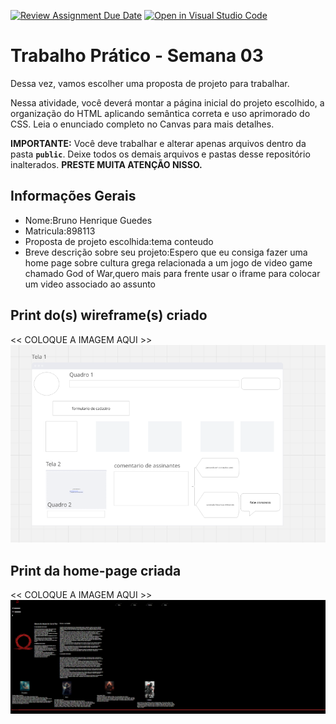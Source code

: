 [![Review Assignment Due Date](https://classroom.github.com/assets/deadline-readme-button-22041afd0340ce965d47ae6ef1cefeee28c7c493a6346c4f15d667ab976d596c.svg)](https://classroom.github.com/a/vecUq_Cz)
[![Open in Visual Studio Code](https://classroom.github.com/assets/open-in-vscode-2e0aaae1b6195c2367325f4f02e2d04e9abb55f0b24a779b69b11b9e10269abc.svg)](https://classroom.github.com/online_ide?assignment_repo_id=20225756&assignment_repo_type=AssignmentRepo)
# Trabalho Prático - Semana 03

Dessa vez, vamos escolher uma proposta de projeto para trabalhar.

Nessa atividade, você deverá montar a página inicial do projeto escolhido, a organização do HTML aplicando semântica correta e uso aprimorado do CSS. Leia o enunciado completo no Canvas para mais detalhes.

**IMPORTANTE:** Você deve trabalhar e alterar apenas arquivos dentro da pasta **`public`**. Deixe todos os demais arquivos e pastas desse repositório inalterados. **PRESTE MUITA ATENÇÃO NISSO.**

## Informações Gerais

- Nome:Bruno Henrique Guedes
- Matricula:898113
- Proposta de projeto escolhida:tema conteudo
- Breve descrição sobre seu projeto:Espero que eu consiga fazer uma home page sobre cultura grega relacionada a um jogo de video game chamado God of War,quero mais para frente usar o iframe para colocar um video associado ao assunto


## Print do(s) wireframe(s) criado

<<  COLOQUE A IMAGEM AQUI >> ![alt text](tela.png)



## Print da home-page criada

<<  COLOQUE A IMAGEM AQUI >>
![alt text](image.png)